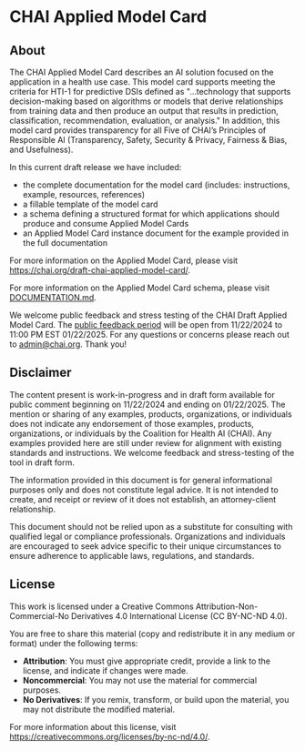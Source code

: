 # CHAI Applied Model Card

## About

The CHAI Applied Model Card describes an AI solution focused on the application in a health use case. This model card supports meeting the criteria for HTI-1 for predictive DSIs defined as "...technology that supports decision-making based on algorithms or models that derive relationships from training data and then produce an output that results in prediction, classification, recommendation, evaluation, or analysis." In addition, this model card provides transparency for all Five of CHAI’s Principles of Responsible AI (Transparency, Safety, Security & Privacy, Fairness & Bias, and Usefulness).

In this current draft release we have included:
- the complete documentation for the model card (includes: instructions, example, resources, references)
- a fillable template of the model card
- a schema defining a structured format for which applications should produce and consume Applied Model Cards
- an Applied Model Card instance document for the example provided in the full documentation

For more information on the Applied Model Card, please visit https://chai.org/draft-chai-applied-model-card/. 

For more information on the Applied Model Card schema, please visit [DOCUMENTATION.md](DOCUMENTATION.md).

We welcome public feedback and stress testing of the CHAI Draft Applied Model Card. The [public feedback period](https://forms.office.com/Pages/ResponsePage.aspx?id=Zv5aXEI-zESuBuhGDQQnKa0sW8JnnOlNpzc1fiNICBpUMEk3WERUVUxRUzU3SVhLS1BRS0IwRzdERS4u) will be open from 11/22/2024 to 11:00 PM EST 01/22/2025. For any questions or concerns please reach out to admin@chai.org. Thank you!

## Disclaimer

The content present is work-in-progress and in draft form available for public comment beginning on 11/22/2024 and ending on 01/22/2025. The mention or sharing of any examples, products, organizations, or individuals does not indicate any endorsement of those examples, products, organizations, or individuals by the Coalition for Health AI (CHAI). Any examples provided here are still under review for alignment with existing standards and instructions. We welcome feedback and stress-testing of the tool in draft form. 

The information provided in this document is for general informational purposes only and does not constitute legal advice. It is not intended to create, and receipt or review of it does not establish, an attorney-client relationship. 

This document should not be relied upon as a substitute for consulting with qualified legal or compliance professionals. Organizations and individuals are encouraged to seek advice specific to their unique circumstances to ensure adherence to applicable laws, regulations, and standards.

## License

This work is licensed under a Creative Commons Attribution-Non-Commercial-No Derivatives 4.0 International License (CC BY-NC-ND 4.0). 

You are free to share this material (copy and redistribute it in any medium or format) under the following terms:
- **Attribution**: You must give appropriate credit, provide a link to the license, and indicate if changes were made.
- **Noncommercial**: You may not use the material for commercial purposes.
- **No Derivatives**: If you remix, transform, or build upon the material, you may not distribute the modified material.

For more information about this license, visit https://creativecommons.org/licenses/by-nc-nd/4.0/.
